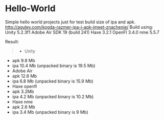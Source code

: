 # Hello-World
Simple hello world projects just for test build size of ipa and apk.
http://agulev.com/kogda-razmer-ipa-i-apk-imeet-znachenie/
Build using:
Unity 5.2.3f1
Adobe Air SDK 19 (build 241)
Haxe 3.2.1
OpenFl 3.4.0
nme 5.5.7

Result:
> - Unity
 - apk 9.8 Mb
 - ipa 10.4 Mb (unpacked binary is 19.5 Mb)
- Adobe Air
 - apk 12.6 Mb
 - ipa 6.8 Mb (unpacked binary is 15.9 Mb)
- Haxe openfl
 - apk 3.2Mb
 - ipa 4.2 Mb (unpacked binary is 10.2 Mb)
- Haxe nme
 - apk 2.6 Mb
 - ipa 3.4 Mb (unpacked binary is 9 Mb)
